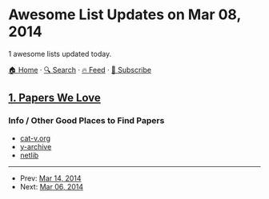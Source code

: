 # Awesome List Updates on Mar 08, 2014

1 awesome lists updated today.

[🏠 Home](/README.md) · [🔍 Search](https://www.trackawesomelist.com/search/) · [🔥 Feed](https://www.trackawesomelist.com/rss.xml) · [📮 Subscribe](https://trackawesomelist.us17.list-manage.com/subscribe?u=d2f0117aa829c83a63ec63c2f&id=36a103854c)



## [1. Papers We Love](/content/papers-we-love/papers-we-love/README.md)

### Info / Other Good Places to Find Papers

*   [cat-v.org](http://doc.cat-v.org/)
*   [y-archive](http://yarchive.net/comp/index.html)
*   [netlib](http://www.netlib.org/)

---

- Prev: [Mar 14, 2014](/content/2014/03/14/README.md)
- Next: [Mar 06, 2014](/content/2014/03/06/README.md)
